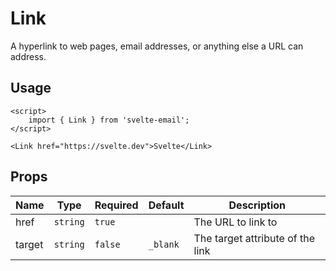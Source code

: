# Link

A hyperlink to web pages, email addresses, or anything else a URL can address.

## Usage

```svelte
<script>
	import { Link } from 'svelte-email';
</script>

<Link href="https://svelte.dev">Svelte</Link>
```

## Props

<script>
	import { Chip } from '@svelteness/kit-docs';
</script>

| Name                | Type     | Required | Default  | Description                      |
| ------------------- | -------- | -------- | -------- | -------------------------------- |
| <Chip>href</Chip>   | `string` | `true`   |          | The URL to link to               |
| <Chip>target</Chip> | `string` | `false`  | `_blank` | The target attribute of the link |
